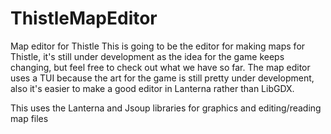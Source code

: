 # ThistleMapEditor
Map editor for Thistle
This is going to be the editor for making maps for Thistle, it's still under development as the idea for the game keeps changing, but feel free to check out what we have so far. The map editor uses a TUI because the art for the game is still pretty under development, also it's easier to make a good editor in Lanterna rather than LibGDX.

This uses the Lanterna and Jsoup libraries for graphics and editing/reading map files
